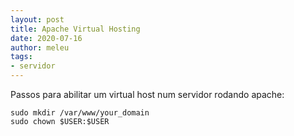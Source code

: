 ```yaml
---
layout: post
title: Apache Virtual Hosting
date: 2020-07-16
author: meleu
tags:
- servidor
---
```


Passos para abilitar um virtual host num servidor rodando apache:
```shell
sudo mkdir /var/www/your_domain
sudo chown $USER:$USER
```
<!--stackedit_data:
eyJoaXN0b3J5IjpbLTE4MTUzNDUyNTJdfQ==
-->